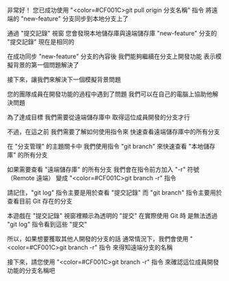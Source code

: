 非常好！
您已成功使用 "<color=#CF001C>git pull origin 分支名稱</color>" 指令
將遠端的 "new-feature" 分支同步到本地分支上了

通過 "提交記錄" 視窗
您會發現本地儲存庫與遠端儲存庫
"new-feature" 分支的 "提交記錄" 現在是相同的

在成功同步 "new-feature" 分支的內容後
我們能夠繼續在分支上開發功能
表示模擬背景的第一個問題解決了

接下來，讓我們來解決下一個模擬背景問題
    
您的團隊成員在開發功能的過程中遇到了問題
我們可以在自己的電腦上協助他解決問題

為了達成目標
我們需要從遠端儲存庫中
取得這位成員開發的分支才行

不過，在這之前
我們需要了解如何使用指令來
快速查看遠端儲存庫中的所有分支

在 "分支管理" 的主題關卡中
我們使用指令 "git branch"
來快速查看 "本地儲存庫" 的所有分支

如果需要查看 "遠端儲存庫" 的所有分支
我們會在指令前方加入 "-r" 符號（Remote 遠端）
變成 "<color=#CF001C>git branch -r</color>" 指令

請記住，"git log" 指令主要是用於查看 "提交記錄"
而 "git branch" 指令主要用於查看目前 Git 存在的分支

本遊戲在 "提交記錄" 視窗裡顯示為透明的 "提交"
在實際使用 Git 時
是無法透過 "git log" 指令看到這些 "提交"

所以，如果想要獲取其他人開發的分支的話
通常情況下，我們會使用 "<color=#CF001C>git branch -r</color>" 指令
來得知遠端分支的名稱

接下來，請您使用 "<color=#CF001C>git branch -r</color>" 指令
來確認這位成員開發功能的分支名稱吧